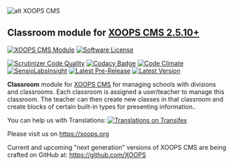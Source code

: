 ![alt XOOPS CMS](https://xoops.org/images/logoXoops4GithubRepository.png)

## Classroom module for  [XOOPS CMS 2.5.10+](https://xoops.org)

[![XOOPS CMS Module](https://img.shields.io/badge/XOOPS%20CMS-Module-blue.svg)](https://xoops.org)
[![Software License](https://img.shields.io/badge/license-GPL-brightgreen.svg?style=flat)](http://www.gnu.org/licenses/gpl-2.0.html)

[![Scrutinizer Code Quality](https://img.shields.io/scrutinizer/g/XoopsModules25x/classroom.svg?style=flat)](https://scrutinizer-ci.com/g/XoopsModules25x/classroom/?branch=master)
[![Codacy Badge](https://api.codacy.com/project/badge/Grade/95b12220e0ac4056b9af52af708379c9)](https://www.codacy.com/app/XoopsModules25x/classroom)
[![Code Climate](https://img.shields.io/codeclimate/github/XoopsModules25x/classroom.svg?style=flat)](https://codeclimate.com/github/XoopsModules25x/classroom)
[![SensioLabsInsight](https://insight.sensiolabs.com/projects/f48090dc-a770-49b6-b895-6db50b08e3c4/mini.png)](https://insight.sensiolabs.com/projects/f48090dc-a770-49b6-b895-6db50b08e3c4)
[![Latest Pre-Release](https://img.shields.io/github/tag/XoopsModules25x/classroom.svg?style=flat)](https://github.com/XoopsModules25x/classroom/tags/)
[![Latest Version](https://img.shields.io/github/release/XoopsModules25x/classroom.svg?style=flat)](https://github.com/XoopsModules25x/classroom/releases/)

**Classroom** module for [XOOPS CMS](https://xoops.org)  for managing schools with divisions and classrooms. 
Each classroom is assigned a user/teacher to manage this classroom. The teacher can then create new classes in that classroom and create blocks of certain built-in types for presenting information..

You can help us with Translations: [![Translations on Transifex](https://xoops.org/images/translations-transifex-blue.svg)](https://www.transifex.com/xoops)

Please visit us on https://xoops.org

Current and upcoming "next generation" versions of XOOPS CMS are being crafted on GitHub at: https://github.com/XOOPS
